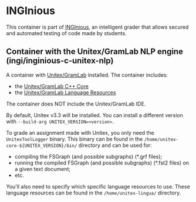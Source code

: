 INGInious
=========

This container is part of [INGInious](https://github.com/UCL-INGI/INGInious), an intelligent grader that allows secured and automated testing of code made by students. 

Container with the Unitex/GramLab NLP engine (ingi/inginious-c-unitex-nlp)
---------------------------------------------------------------------------------

A container with [Unitex/GramLab](https://www.unitexgramlab.org) installed. The container includes:
- the [Unitex/GramLab C++ Core](https://github.com/UnitexGramLab/unitex-core)
- the [Unitex/GramLab Language Resources](https://github.com/UnitexGramLab/unitex-lingua)

The container does NOT include the Unitex/GramLab IDE.

By default, Unitex v3.3 will be installed. You can install a different version with `--build-arg UNITEX_VERSION=<version>`.

To grade an assignment made with Unitex, you only need the `UnitexToolLogger` binary. This binary can be found in the `/home/unitex-core-${UNITEX_VERSION}/bin/` directory and can be used for:
- compiling the FSGraph (and possible subgraphs) (*.grf files);
- running the compiled FSGraph (and possible subgraphs) (*.fst2 files) on a given text document;
- etc.

You'll also need to specify which specific language resources to use. These language resources can be found in the `/home/unitex-lingua/` directory.

